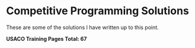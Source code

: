 # Competitive Programming Solutions

These are some of the solutions I have written up to this point.

**USACO Training Pages Total: $67$**
